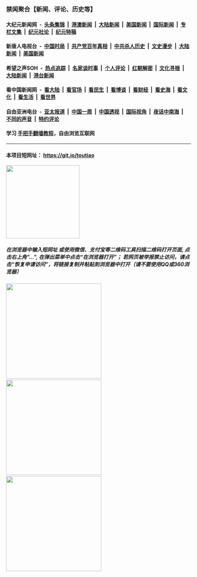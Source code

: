### 禁闻聚合【新闻、评论、历史等】

#### 大纪元新闻网 &nbsp;-&nbsp; [头条集锦](indexes/E头条集锦.md?t=02121055) &nbsp;|&nbsp; [港澳新闻](indexes/E港澳新闻.md?t=02121055)  &nbsp;|&nbsp; [大陆新闻](indexes/E大陆新闻.md?t=02121055) &nbsp;|&nbsp; [美国新闻](indexes/E美国新闻.md?t=02121055) &nbsp;|&nbsp; [国际新闻](indexes/E国际新闻.md?t=02121055) &nbsp;|&nbsp; [专栏文集](indexes/E专栏文集.md?t=02121055) &nbsp;|&nbsp; [纪元社论](indexes/E纪元社论.md?t=02121055) &nbsp;|&nbsp; [纪元特稿](indexes/E纪元特稿.md?t=02121055) 

#### 新唐人电视台 &nbsp;-&nbsp; [中国时局](indexes/N中国时局.md?t=02121055) &nbsp;|&nbsp; [共产党百年真相](indexes/N共产党百年真相.md?t=02121055) &nbsp;|&nbsp; [中共杀人历史](indexes/N中共杀人历史.md?t=02121055) &nbsp;|&nbsp; [文史漫步](indexes/N文史漫步.md?t=02121055) &nbsp;|&nbsp; [大陆新闻](indexes/N大陆新闻.md?t=02121055) &nbsp;|&nbsp; [美国新闻](indexes/N美国新闻.md?t=02121055)

#### 希望之声SOH &nbsp;-&nbsp; [热点追踪](indexes/H热点追踪.md?t=02121055) &nbsp;|&nbsp; [名家谈时事](indexes/H名家谈时事.md?t=02121055) &nbsp;|&nbsp; [个人评论](indexes/H个人评论.md?t=02121055)  &nbsp;|&nbsp; [红朝解密](indexes/H红朝解密.md?t=02121055) &nbsp;|&nbsp; [文化寻根](indexes/H文化寻根.md?t=02121055) &nbsp;|&nbsp; [大陆新闻](indexes/H大陆新闻.md?t=02121055) &nbsp;|&nbsp; [港台新闻](indexes/H港台新闻.md?t=02121055)

#### 看中国新闻网 &nbsp;-&nbsp; [看大陆](indexes/S看大陆.md?t=02121055) &nbsp;|&nbsp; [看官场](indexes/S看官场.md?t=02121055) &nbsp;|&nbsp; [看民生](indexes/S看民生.md?t=02121055)  &nbsp;|&nbsp; [看博谈](indexes/S看博谈.md?t=02121055) &nbsp;|&nbsp; [看财经](indexes/S看财经.md?t=02121055) &nbsp;|&nbsp; [看史海](indexes/S看史海.md?t=02121055) &nbsp;|&nbsp; [看文化](indexes/S看文化.md?t=02121055) &nbsp;|&nbsp; [看生活](indexes/S看生活.md?t=02121055) &nbsp;|&nbsp; [看世界](indexes/S看世界.md?t=02121055)

#### 自由亚洲电台 &nbsp;-&nbsp; [亚太报道](indexes/R亚太报道.md?t=02121055) &nbsp;|&nbsp; [中国一周](indexes/R中国一周.md?t=02121055) &nbsp;|&nbsp; [中国透视](indexes/R中国透视.md?t=02121055)  &nbsp;|&nbsp; [国际视角](indexes/R国际视角.md?t=02121055) &nbsp;|&nbsp; [夜话中南海](indexes/R夜话中南海.md?t=02121055) &nbsp;|&nbsp; [不同的声音](indexes/R不同的声音.md?t=02121055) &nbsp;|&nbsp; [特约评论](indexes/R特约评论.md?t=02121055)

#### 学习 [手把手翻墙教程](https://github.com/gfw-breaker/guides/wiki)，自由浏览互联网

----

#### 本项目短网址： https://git.io/toutiao
<img src="https://raw.githubusercontent.com/gfw-breaker/banned-news/master/scripts/img/qr.png" width="200px"/>  

##### 在浏览器中输入短网址 或使用微信、支付宝等二维码工具扫描二维码打开页面, 点击右上角"...", 在弹出菜单中点击“在浏览器打开”； 若网页被举报禁止访问，请点击“恢复申请访问”，将链接复制并粘贴到浏览器中打开（请不要使用QQ或360浏览器）

<img src="https://raw.githubusercontent.com/gfw-breaker/banned-news/master/scripts/img/1.png" width="260px"/> &nbsp; <img src="https://raw.githubusercontent.com/gfw-breaker/banned-news/master/scripts/img/2.png" width="260px"/> &nbsp; <img src="https://raw.githubusercontent.com/gfw-breaker/banned-news/master/scripts/img/3.png" width="260px"/>
